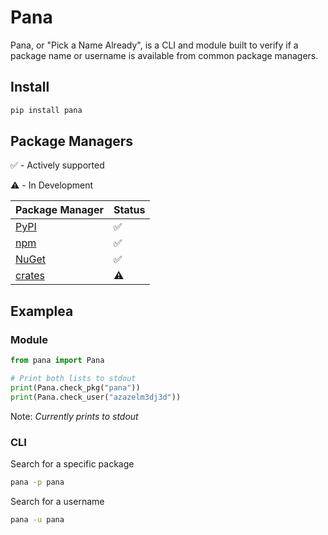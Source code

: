 # Pana

Pana, or "Pick a Name Already", is a CLI and module built to verify if a package name or username is available from common package managers.

## Install

```bash
pip install pana
```

## Package Managers

:white_check_mark: - Actively supported

:warning: - In Development

| Package Manager                 | Status               |
|---------------------------------|----------------------|
| [PyPI](https://pypi.org/)       |  :white_check_mark:  |
| [npm](https://www.npmjs.com/)   |  :white_check_mark:  |
| [NuGet](https://www.nuget.org/) |  :white_check_mark:  |
| [crates](https://crates.io/)    |  :warning:           |

## Examplea

### Module
```python
from pana import Pana

# Print both lists to stdout
print(Pana.check_pkg("pana"))
print(Pana.check_user("azazelm3dj3d"))
```
Note: *Currently prints to stdout*

### CLI

Search for a specific package

```bash
pana -p pana
```

Search for a username

```bash
pana -u pana
```
